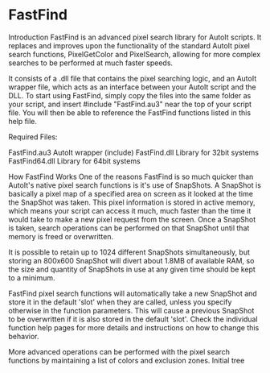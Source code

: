 FastFind
========


Introduction
FastFind is an advanced pixel search library for AutoIt scripts. It replaces and improves upon the functionality of the standard AutoIt pixel search functions, PixelGetColor and PixelSearch, allowing for more complex searches to be performed at much faster speeds.

It consists of a .dll file that contains the pixel searching logic, and an AutoIt wrapper file, which acts as an interface between your AutoIt script and the DLL. To start using FastFind, simply copy the files into the same folder as your script, and insert #include "FastFind.au3" near the top of your script file. You will then be able to reference the FastFind functions listed in this help file.

 

Required Files:

FastFind.au3 AutoIt wrapper (include) 
FastFind.dll Library for 32bit systems 
FastFind64.dll Library for 64bit systems 

 

How FastFind Works
One of the reasons FastFind is so much quicker than AutoIt's native pixel search functions is it's use of SnapShots. A SnapShot is basically a pixel map of a specified area on screen as it looked at the time the SnapShot was taken. This pixel information is stored in active memory, which means your script can access it much, much faster than the time it would take to make a new pixel request from the screen. Once a SnapShot is taken, search operations can be performed on that SnapShot until that memory is freed or overwritten.

It is possible to retain up to 1024 different SnapShots simultaneously, but storing an 800x600 SnapShot will divert about 1.8MB of available RAM, so the size and quantity of SnapShots in use at any given time should be kept to a minimum.

FastFind pixel search functions will automatically take a new SnapShot and store it in the default 'slot' when they are called, unless you specify otherwise in the function parameters. This will cause a previous SnapShot to be overwritten if it is also stored in the default 'slot'. Check the individual function help pages for more details and instructions on how to change this behavior.

More advanced operations can be performed with the pixel search functions by maintaining a list of colors and exclusion zones.
Initial tree
